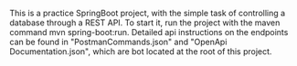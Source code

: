 This is a practice SpringBoot project, with the simple task of controlling 
a database through a REST API. To start it, run the project with the maven command
mvn spring-boot:run. Detailed api instructions on the endpoints can be found in
"PostmanCommands.json" and "OpenApi Documentation.json", which are bot located at
the root of this project.
